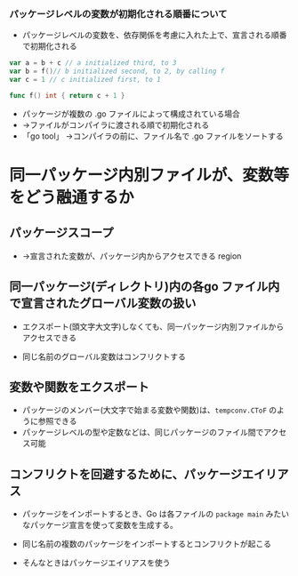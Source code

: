 ### パッケージレベルの変数が初期化される順番について


* パッケージレベルの変数を、依存関係を考慮に入れた上で、宣言される順番で初期化される



```go
var a = b + c // a initialized third, to 3
var b = f()// b initialized second, to 2, by calling f
var c = 1 // c initialized first, to 1

func f() int { return c + 1 }
```

* パッケージが複数の .go ファイルによって構成されている場合
* →ファイルがコンパイラに渡される順で初期化される
* 「go tool」 →コンパイラの前に、ファイル名で .go ファイルをソートする








# 同一パッケージ内別ファイルが、変数等をどう融通するか


## パッケージスコープ
* →宣言された変数が、パッケージ内からアクセスできる region








## 同一パッケージ(ディレクトリ)内の各go ファイル内で宣言されたグローバル変数の扱い

* エクスポート(頭文字大文字)しなくても、同一パッケージ内別ファイルからアクセスできる



* 同じ名前のグローバル変数はコンフリクトする






## 変数や関数をエクスポート
* パッケージのメンバー(大文字で始まる変数や関数)は、`tempconv.CToF` のように参照できる
* パッケージレベルの型や定数などは、同じパッケージのファイル間でアクセス可能















## コンフリクトを回避するために、パッケージエイリアス
* パッケージをインポートするとき、Go は各ファイルの `package main` みたいなパッケージ宣言を使って変数を生成する。


* 同じ名前の複数のパッケージをインポートするとコンフリクトが起こる




* そんなときはパッケージエイリアスを使う
